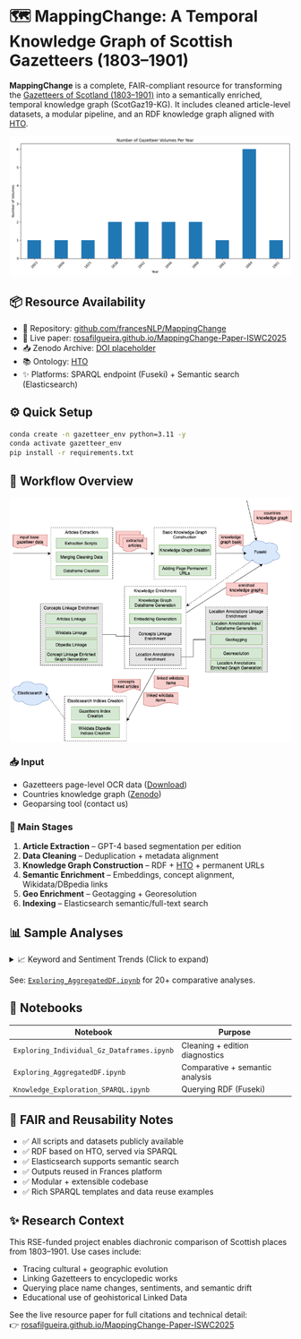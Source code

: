 
# 🗺️ MappingChange: A Temporal Knowledge Graph of Scottish Gazetteers (1803–1901)

**MappingChange** is a complete, FAIR-compliant resource for transforming the [Gazetteers of Scotland (1803–1901)](https://data.nls.uk/data/digitised-collections/gazetteers-of-scotland/) into a semantically enriched, temporal knowledge graph (ScotGaz19-KG). It includes cleaned article-level datasets, a modular pipeline, and an RDF knowledge graph aligned with [HTO](https://w3id.org/hto).

<div align="center"><img src="./Notebooks/figures/gazetteers_vols.png" alt="Volumes overview" width="600"/></div>

## 📦 Resource Availability

- 🔗 Repository: [github.com/francesNLP/MappingChange](https://github.com/francesNLP/MappingChange)
- 📄 Live paper: [rosafilgueira.github.io/MappingChange-Paper-ISWC2025](https://rosafilgueira.github.io/MappingChange-Paper-ISWC2025/)
- 📥 Zenodo Archive: [DOI placeholder](https://doi.org/10.5281/zenodo.XXXXXXX)
- 📚 Ontology: [HTO](https://w3id.org/hto)
- ✨ Platforms: SPARQL endpoint (Fuseki) + Semantic search (Elasticsearch)

## ⚙️ Quick Setup

```bash
conda create -n gazetteer_env python=3.11 -y
conda activate gazetteer_env
pip install -r requirements.txt
```

## 🔁 Workflow Overview

<img src="pipeline_overview.png" alt="Pipeline Overview" width="600"/>

### 📥 Input
- Gazetteers page-level OCR data ([Download](https://drive.google.com/file/d/1J6TxdKImw2rNgmdUBN19h202gl-iYupn/view?usp=share_link))
- Countries knowledge graph ([Zenodo](https://doi.org/10.5281/zenodo.15361108))
- Geoparsing tool (contact us)

### 🧩 Main Stages
1. **Article Extraction** – GPT-4 based segmentation per edition
2. **Data Cleaning** – Deduplication + metadata alignment
3. **Knowledge Graph Construction** – RDF + [HTO](https://w3id.org/hto) + permanent URLs
4. **Semantic Enrichment** – Embeddings, concept alignment, Wikidata/DBpedia links
5. **Geo Enrichment** – Geotagging + Georesolution
6. **Indexing** – Elasticsearch semantic/full-text search

## 📊 Sample Analyses

<details><summary>📈 Keyword and Sentiment Trends (Click to expand)</summary>

#### Keyword Trends
<img src="./Notebooks/figures/keyword_heatmap_small.png" width="600"/>

#### Article Length
<img src="./Notebooks/figures/wordcount_boxplot_small.png" width="600"/>

</details>

See: [`Exploring_AggregatedDF.ipynb`](./Notebooks/Exploring_AggregatedDF.ipynb) for 20+ comparative analyses.

## 📓 Notebooks

| Notebook | Purpose |
|----------|---------|
| `Exploring_Individual_Gz_Dataframes.ipynb` | Cleaning + edition diagnostics |
| `Exploring_AggregatedDF.ipynb` | Comparative + semantic analysis |
| `Knowledge_Exploration_SPARQL.ipynb` | Querying RDF (Fuseki) |

## 🧪 FAIR and Reusability Notes

- ✅ All scripts and datasets publicly available
- ✅ RDF based on HTO, served via SPARQL
- ✅ Elasticsearch supports semantic search
- ✅ Outputs reused in Frances platform
- ✅ Modular + extensible codebase
- ✅ Rich SPARQL templates and data reuse examples

## ✨ Research Context

This RSE-funded project enables diachronic comparison of Scottish places from 1803–1901. Use cases include:
- Tracing cultural + geographic evolution
- Linking Gazetteers to encyclopedic works
- Querying place name changes, sentiments, and semantic drift
- Educational use of geohistorical Linked Data

See the live resource paper for full citations and technical detail:  
👉 [rosafilgueira.github.io/MappingChange-Paper-ISWC2025](https://rosafilgueira.github.io/MappingChange-Paper-ISWC2025/)
